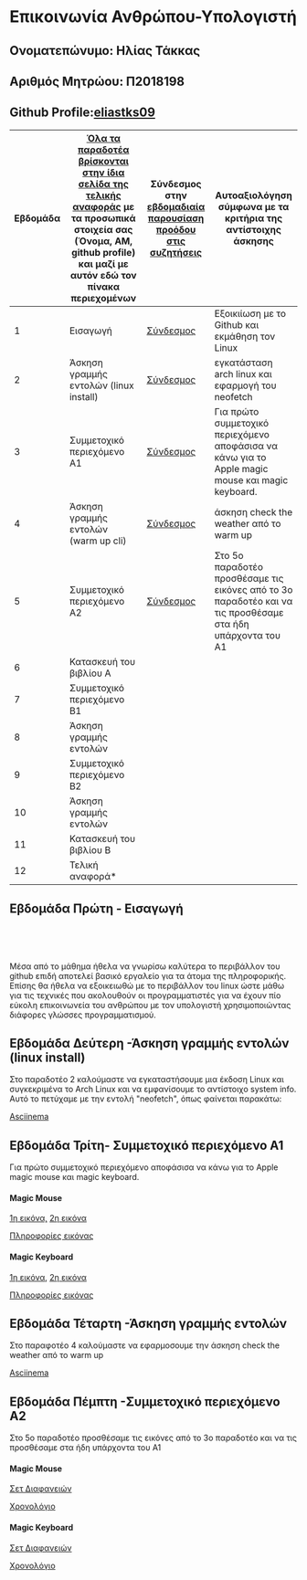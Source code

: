 # Επικοινωνία Ανθρώπου-Υπολογιστή
 
 ## Ονοματεπώνυμο: Ηλίας Τάκκας

  ## Αριθμός Μητρώου: Π2018198

  ## Github Profile:[eliastks09](https://github.com/eliastks09)


| Εβδομάδα | [Όλα τα παραδοτέα βρίσκονται στην ίδια σελίδα της τελικής αναφοράς](https://courses-ionio.github.io/help/deliverables/) με τα προσωπικά στοιχεία σας (Όνομα, ΑΜ, github profile) και μαζί με αυτόν εδώ τον πίνακα περιεχομένων | Σύνδεσμος στην [εβδομαδιαία παρουσίαση προόδου στις συζητήσεις](https://github.com/courses-ionio/help/discussions/categories/show-and-tell) | Αυτοαξιολόγηση σύμφωνα με τα κριτήρια της αντίστοιχης άσκησης |
| --- | --- | --- | --- |
| 1 | Εισαγωγή | [Σύνδεσμος](https://github.com/courses-ionio/help/discussions/1008) | Εξοικιίωση με το Github και εκμάθηση τον Linux|
| 2 | Άσκηση γραμμής εντολών (linux install) | [Σύνδεσμος](https://github.com/courses-ionio/help/discussions/1140) | εγκατάσταση arch linux και εφαρμογή του neofetch |
| 3 | Συμμετοχικό περιεχόμενο A1 | [Σύνδεσμος](https://github.com/courses-ionio/help/discussions/1457) |Για πρώτο συμμετοχικό περιεχόμενο αποφάσισα να κάνω για το Apple magic mouse και magic keyboard. |
| 4 | Άσκηση γραμμής εντολών (warm up cli) | [Σύνδεσμος](https://github.com/courses-ionio/help/discussions/1300) | άσκηση check the weather από το warm up |
| 5 | Συμμετοχικό περιεχόμενο A2 | [Σύνδεσμος](https://github.com/courses-ionio/help/discussions/1686) | Στο 5ο παραδοτέο προσθέσαμε τις εικόνες από το 3ο παραδοτέο και να τις προσθέσαμε στα ήδη υπάρχοντα του Α1 |
| 6 | Κατασκευή του βιβλίου Α | | |
| 7 | Συμμετοχικό περιεχόμενο B1 | | |
| 8 | Άσκηση γραμμής εντολών | | |
| 9 | Συμμετοχικό περιεχόμενο B2 | | |
| 10 | Άσκηση γραμμής εντολών | | |
| 11 | Κατασκευή του βιβλίου Β | | |
| 12 | Τελική αναφορά* | | |


## Εβδομάδα Πρώτη - Εισαγωγή

<br /> 

&nbsp;&nbsp;&nbsp;

Μέσα από το μάθημα ήθελα να γνωρίσω καλύτερα το περιβάλλον του github επιδή αποτελεί βασικό εργαλείο για τα άτομα της πληροφορικής. Επίσης θα ήθελα να εξοικειωθώ με το περιβάλλον του linux ώστε μάθω για τις τεχνικές που ακολουθούν οι προγραμματιστές για να έχουν πίο εύκολη επικοινωνεία του ανθρώπου με τον υπολογιστή χρησιμοποιώντας διάφορες γλώσσες προγραμματισμού.

## Εβδομάδα Δεύτερη -Άσκηση γραμμής εντολών (linux install)

Στο παραδοτέο 2 καλούμαστε να εγκαταστήσουμε μια έκδοση Linux και συγκεκριμένα το Arch Linux και να εμφανίσουμε το αντίστοιχο system info. Αυτό το πετύχαμε με την εντολή "neofetch", όπως φαίνεται παρακάτω:

[Asciinema](https://asciinema.org/a/386477) 

## Εβδομάδα Τρίτη- Συμμετοχικό περιεχόμενο Α1

Για πρώτο συμμετοχικό περιεχόμενο αποφάσισα να κάνω για το Apple magic mouse και magic keyboard.

#### Magic Mouse
[1η εικόνα,](https://github.com/eliastks09/images/blob/master/apple-magic-mouse.jpg)
[2η εικόνα](https://github.com/eliastks09/images/blob/master/apple-magic-mouse-%20thumb.jpg)

[Πληροφορίες εικόνας](https://github.com/eliastks09/_gallery/blob/master/apple-magic-mouse.md)


#### Magic Keyboard
[1η εικόνα,](https://github.com/eliastks09/images/blob/master/apple_magic_keyboard.jpeg)
[2η εικόνα](https://github.com/eliastks09/images/blob/master/apple_magic_keyboard-%20thumb.jpeg)

[Πληροφορίες εικόνας](https://github.com/eliastks09/_gallery/blob/master/apple_magic_keyboard.md)


## Εβδομάδα Τέταρτη -Άσκηση γραμμής εντολών

Στο παραφοτέο 4 καλούμαστε να εφαρμοσουμε την άσκηση check the weather από το warm up

[Asciinema](https://asciinema.org/a/386481) 

## Εβδομάδα Πέμπτη  -Συμμετοχικό περιεχόμενο A2

Στο 5ο παραδοτέο προσθέσαμε τις εικόνες από το 3ο παραδοτέο και να τις προσθέσαμε στα ήδη υπάρχοντα του Α1

#### Magic Mouse
[Σετ Διαφανειών](https://github.com/eliastks09/site/blob/master/_slides/archetypes.md)

[Χρονολόγιο](https://github.com/eliastks09/site/blob/master/_timeline/apple.md)

#### Magic Keyboard

[Σετ Διαφανειών](https://github.com/eliastks09/site/blob/master/_slides/archetypes.md)

[Χρονολόγιο](https://github.com/eliastks09/site/blob/master/_timeline/apple.md)



